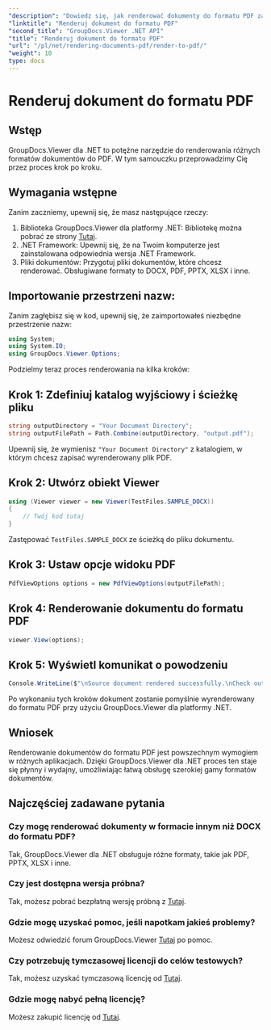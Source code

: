 ```yaml
---
"description": "Dowiedz się, jak renderować dokumenty do formatu PDF za pomocą GroupDocs.Viewer dla .NET. Przewodnik krok po kroku z wymaganiami wstępnymi i często zadawanymi pytaniami."
"linktitle": "Renderuj dokument do formatu PDF"
"second_title": "GroupDocs.Viewer .NET API"
"title": "Renderuj dokument do formatu PDF"
"url": "/pl/net/rendering-documents-pdf/render-to-pdf/"
"weight": 10
type: docs
---
```

# Renderuj dokument do formatu PDF

## Wstęp
GroupDocs.Viewer dla .NET to potężne narzędzie do renderowania różnych formatów dokumentów do PDF. W tym samouczku przeprowadzimy Cię przez proces krok po kroku.
## Wymagania wstępne

Zanim zaczniemy, upewnij się, że masz następujące rzeczy:
1. Biblioteka GroupDocs.Viewer dla platformy .NET: Bibliotekę można pobrać ze strony [Tutaj](https://releases.groupdocs.com/viewer/net/).
2. .NET Framework: Upewnij się, że na Twoim komputerze jest zainstalowana odpowiednia wersja .NET Framework.
3. Pliki dokumentów: Przygotuj pliki dokumentów, które chcesz renderować. Obsługiwane formaty to DOCX, PDF, PPTX, XLSX i inne.

## Importowanie przestrzeni nazw:
Zanim zagłębisz się w kod, upewnij się, że zaimportowałeś niezbędne przestrzenie nazw:
```csharp
using System;
using System.IO;
using GroupDocs.Viewer.Options;
```

Podzielmy teraz proces renderowania na kilka kroków:
## Krok 1: Zdefiniuj katalog wyjściowy i ścieżkę pliku
```csharp
string outputDirectory = "Your Document Directory";
string outputFilePath = Path.Combine(outputDirectory, "output.pdf");
```
Upewnij się, że wymienisz `"Your Document Directory"` z katalogiem, w którym chcesz zapisać wyrenderowany plik PDF.
## Krok 2: Utwórz obiekt Viewer
```csharp
using (Viewer viewer = new Viewer(TestFiles.SAMPLE_DOCX))
{
    // Twój kod tutaj
}
```
Zastępować `TestFiles.SAMPLE_DOCX` ze ścieżką do pliku dokumentu.
## Krok 3: Ustaw opcje widoku PDF
```csharp
PdfViewOptions options = new PdfViewOptions(outputFilePath);
```
## Krok 4: Renderowanie dokumentu do formatu PDF
```csharp
viewer.View(options);
```
## Krok 5: Wyświetl komunikat o powodzeniu
```csharp
Console.WriteLine($"\nSource document rendered successfully.\nCheck output in {outputDirectory}.");
```
Po wykonaniu tych kroków dokument zostanie pomyślnie wyrenderowany do formatu PDF przy użyciu GroupDocs.Viewer dla platformy .NET.

## Wniosek
Renderowanie dokumentów do formatu PDF jest powszechnym wymogiem w różnych aplikacjach. Dzięki GroupDocs.Viewer dla .NET proces ten staje się płynny i wydajny, umożliwiając łatwą obsługę szerokiej gamy formatów dokumentów.
## Najczęściej zadawane pytania
### Czy mogę renderować dokumenty w formacie innym niż DOCX do formatu PDF?
Tak, GroupDocs.Viewer dla .NET obsługuje różne formaty, takie jak PDF, PPTX, XLSX i inne.
### Czy jest dostępna wersja próbna?
Tak, możesz pobrać bezpłatną wersję próbną z [Tutaj](https://releases.groupdocs.com/).
### Gdzie mogę uzyskać pomoc, jeśli napotkam jakieś problemy?
Możesz odwiedzić forum GroupDocs.Viewer [Tutaj](https://forum.groupdocs.com/c/viewer/9) po pomoc.
### Czy potrzebuję tymczasowej licencji do celów testowych?
Tak, możesz uzyskać tymczasową licencję od [Tutaj](https://purchase.groupdocs.com/temporary-license/).
### Gdzie mogę nabyć pełną licencję?
Możesz zakupić licencję od [Tutaj](https://purchase.groupdocs.com/buy).
